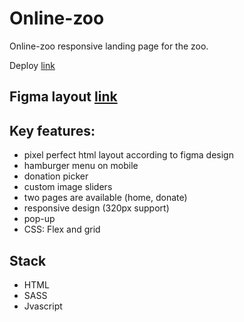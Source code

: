 # Online-zoo

Online-zoo responsive landing page for the zoo.

Deploy [link](https://rolling-scopes-school.github.io/denismezhenin-JSFE2022Q3/online-zoo/pages/main/)

## Figma layout [link](https://www.figma.com/file/ypzT9idgAILaSRVRmDAJxn/online-zoo-3-weeks)

## Key features:
- pixel perfect html layout according to figma design
- hamburger menu on mobile
- donation picker
- custom image sliders
- two pages are available (home, donate)
- responsive design (320px support)
- pop-up
- CSS: Flex and grid

## Stack
- HTML
- SASS
- Jvascript
